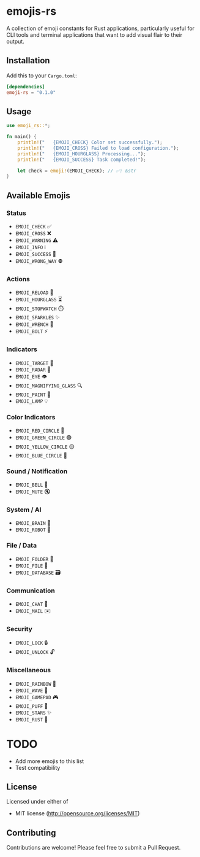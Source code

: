 # emojis-rs

A collection of emoji constants for Rust applications, particularly useful for CLI tools and terminal applications that want to add visual flair to their output.

## Installation

Add this to your `Cargo.toml`:

```toml
[dependencies]
emoji-rs = "0.1.0"
```

## Usage

```rust
use emoji_rs::*;

fn main() {
    println!("   {EMOJI_CHECK} Color set successfully.");
    println!("   {EMOJI_CROSS} Failed to load configuration.");
    println!("   {EMOJI_HOURGLASS} Processing...");
    println!("   {EMOJI_SUCCESS} Task completed!");

    let check = emoji!(EMOJI_CHECK); // ✅: &str
}
```

## Available Emojis

### Status
- `EMOJI_CHECK` ✅
- `EMOJI_CROSS` ❌
- `EMOJI_WARNING` ⚠️
- `EMOJI_INFO` ℹ️
- `EMOJI_SUCCESS` 🎉
- `EMOJI_WRONG_WAY` ⛔

### Actions
- `EMOJI_RELOAD` 🔄
- `EMOJI_HOURGLASS` ⏳
- `EMOJI_STOPWATCH` ⏱️
- `EMOJI_SPARKLES` ✨
- `EMOJI_WRENCH` 🔧
- `EMOJI_BOLT` ⚡

### Indicators
- `EMOJI_TARGET` 🎯
- `EMOJI_RADAR` 📡
- `EMOJI_EYE` 👁️
- `EMOJI_MAGNIFYING_GLASS` 🔍
- `EMOJI_PAINT` 🎨
- `EMOJI_LAMP` 💡

### Color Indicators
- `EMOJI_RED_CIRCLE` 🔴
- `EMOJI_GREEN_CIRCLE` 🟢
- `EMOJI_YELLOW_CIRCLE` 🟡
- `EMOJI_BLUE_CIRCLE` 🔵

### Sound / Notification
- `EMOJI_BELL` 🔔
- `EMOJI_MUTE` 🔇

### System / AI
- `EMOJI_BRAIN` 🧠
- `EMOJI_ROBOT` 🤖

### File / Data
- `EMOJI_FOLDER` 📁
- `EMOJI_FILE` 📄
- `EMOJI_DATABASE` 🗃️

### Communication
- `EMOJI_CHAT` 💬
- `EMOJI_MAIL` ✉️

### Security
- `EMOJI_LOCK` 🔒
- `EMOJI_UNLOCK` 🔓

### Miscellaneous
- `EMOJI_RAINBOW` 🌈
- `EMOJI_WAVE` 🌊
- `EMOJI_GAMEPAD` 🎮
- `EMOJI_PUFF` 💨
- `EMOJI_STARS` ✨
- `EMOJI_RUST` 🦀

# TODO

- Add more emojis to this list
- Test compatibility

## License

Licensed under either of

- MIT license (http://opensource.org/licenses/MIT)

## Contributing

Contributions are welcome! Please feel free to submit a Pull Request.
